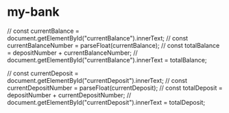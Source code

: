 # my-bank
// const currentBalance = document.getElementById("currentBalance").innerText;
// const currentBalanceNumber = parseFloat(currentBalance);
// const totalBalance = depositNumber + currentBalanceNumber;
// document.getElementById("currentBalance").innerText = totalBalance;



// const currentDeposit = document.getElementById("currentDeposit").innerText;
// const currentDepositNumber = parseFloat(currentDeposit);
// const totalDeposit = depositNumber + currentDepositNumber;
// document.getElementById("currentDeposit").innerText = totalDeposit;